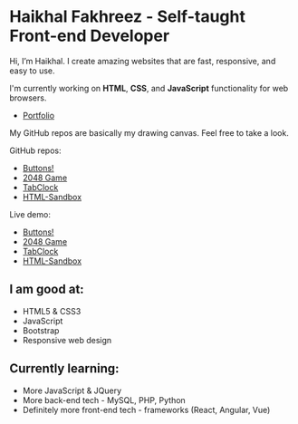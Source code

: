 # Haikhal Fakhreez - Self-taught Front-end Developer

Hi, I’m Haikhal. I create amazing websites that are fast, responsive, and easy to use.

I'm currently working on **HTML**, **CSS**, and **JavaScript** functionality for web browsers.

- [Portfolio](https://haikhalfakhreez.github.io/Portfolio/)

My GitHub repos are basically my drawing canvas. Feel free to take a look.

GitHub repos:
- [Buttons!](https://github.com/haikhalfakhreez/buttons)
- [2048 Game](https://github.com/haikhalfakhreez/2048)
- [TabClock](https://github.com/haikhalfakhreez/TabClock)
- [HTML-Sandbox](https://github.com/haikhalfakhreez/HTML-Sandbox)

Live demo:
- [Buttons!](https://haikhalfakhreez.github.io/Buttons/)
- [2048 Game](https://haikhalfakhreez.github.io/2048/)
- [TabClock](https://haikhalfakhreez.github.io/TabClock/)
- [HTML-Sandbox](https://haikhalfakhreez.github.io/HTML-Sandbox/)


## I am good at:

- HTML5 & CSS3
- JavaScript
- Bootstrap
- Responsive web design

## Currently learning:

- More JavaScript & JQuery
- More back-end tech - MySQL, PHP, Python
- Definitely more front-end tech - frameworks (React, Angular, Vue)


